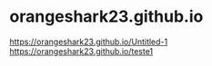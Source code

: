 # orangeshark23.github.io
https://orangeshark23.github.io/Untitled-1
https://orangeshark23.github.io/teste1
